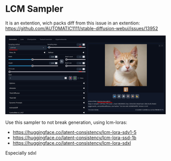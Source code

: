 # LCM Sampler

It is an extention, wich packs diff from this issue in an extention:
https://github.com/AUTOMATIC1111/stable-diffusion-webui/issues/13952

![](images/img1.jpg)

Use this sampler to not break generation, using lcm-loras: 
- https://huggingface.co/latent-consistency/lcm-lora-sdv1-5
- https://huggingface.co/latent-consistency/lcm-lora-ssd-1b
- https://huggingface.co/latent-consistency/lcm-lora-sdxl

Especially sdxl
